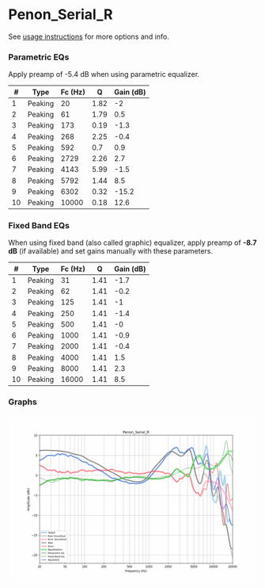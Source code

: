 # Penon_Serial_R
See [usage instructions](https://github.com/jaakkopasanen/AutoEq#usage) for more options and info.

### Parametric EQs
Apply preamp of -5.4 dB when using parametric equalizer.

|   # | Type    |   Fc (Hz) |    Q |   Gain (dB) |
|-----|---------|-----------|------|-------------|
|   1 | Peaking |        20 | 1.82 |        -2   |
|   2 | Peaking |        61 | 1.79 |         0.5 |
|   3 | Peaking |       173 | 0.19 |        -1.3 |
|   4 | Peaking |       268 | 2.25 |        -0.4 |
|   5 | Peaking |       592 | 0.7  |         0.9 |
|   6 | Peaking |      2729 | 2.26 |         2.7 |
|   7 | Peaking |      4143 | 5.99 |        -1.5 |
|   8 | Peaking |      5792 | 1.44 |         8.5 |
|   9 | Peaking |      6302 | 0.32 |       -15.2 |
|  10 | Peaking |     10000 | 0.18 |        12.6 |

### Fixed Band EQs
When using fixed band (also called graphic) equalizer, apply preamp of **-8.7 dB** (if available) and set gains manually with these parameters.

|   # | Type    |   Fc (Hz) |    Q |   Gain (dB) |
|-----|---------|-----------|------|-------------|
|   1 | Peaking |        31 | 1.41 |        -1.7 |
|   2 | Peaking |        62 | 1.41 |        -0.2 |
|   3 | Peaking |       125 | 1.41 |        -1   |
|   4 | Peaking |       250 | 1.41 |        -1.4 |
|   5 | Peaking |       500 | 1.41 |        -0   |
|   6 | Peaking |      1000 | 1.41 |        -0.9 |
|   7 | Peaking |      2000 | 1.41 |        -0.4 |
|   8 | Peaking |      4000 | 1.41 |         1.5 |
|   9 | Peaking |      8000 | 1.41 |         2.3 |
|  10 | Peaking |     16000 | 1.41 |         8.5 |

### Graphs
![](./Penon_Serial_R.png)

